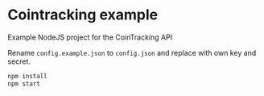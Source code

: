 # Cointracking example

Example NodeJS project for the CoinTracking API

Rename `config.example.json` to `config.json` and replace with own key and secret.

```bash
npm install
npm start
```
